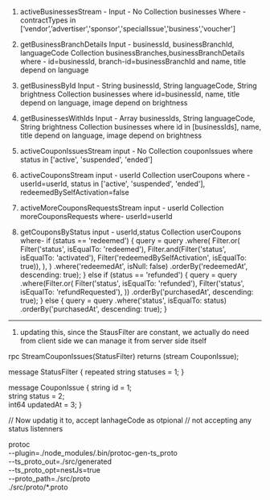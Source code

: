 1) activeBusinessesStream - 
	Input - No
	Collection businesses
	Where - contractTypes in [‘vendor’,’advertiser','sponsor','specialIssue','business','voucher']

2) getBusinessBranchDetails
	Input - businessId, businessBranchId, languageCode
	Collection businessBranches,businessBranchDetails
	where - id=businessId, branch-id=businessBranchId and name, title depend on language

3) getBusinessById
	Input - String businessId, String languageCode, String brightness
	Collection businesses
	where id=businessId, name, title depend on language, image depend on brightness

4) getBusinessesWithIds
	Input - Array businessIds, String languageCode, String brightness
	Collection businesses
	where id in [businessIds], name, title depend on language, image depend on brightness
	
5) activeCouponIssuesStream
    input - No
    Collection couponIssues
    where status in ['active', 'suspended', 'ended']
 
6) activeCouponsStream
	input - userId
	Collection userCoupons
	where - userId=userId, status in ['active', 'suspended', 'ended'], redeemedBySelfActivation=false

7) activeMoreCouponsRequestsStream
	input - userId
	Collection moreCouponsRequests
	where- userId=userId

8) getCouponsByStatus
	input - userId,status
	Collection userCoupons
	where-    if (status == 'redeemed') {
      query = query
          .where(
            Filter.or(
              Filter('status', isEqualTo: 'redeemed'),
              Filter.and(Filter('status', isEqualTo: 'activated'),
                  Filter('redeemedBySelfActivation', isEqualTo: true)),
            ),
          )
          .where('redeemedAt', isNull: false)
          .orderBy('redeemedAt', descending: true);
    } else if (status == 'refunded') {
      query = query
          .where(Filter.or(
            Filter('status', isEqualTo: 'refunded'),
            Filter('status', isEqualTo: 'refundRequested'),
          ))
          .orderBy('purchasedAt', descending: true);
    } else {
      query = query
          .where('status', isEqualTo: status)
          .orderBy('purchasedAt', descending: true);
    }				
	

  	



-----------------
1. updating this, 
   since the StausFilter are constant, 
   we actually do need from client side
   we can manage it from server side itself

  rpc StreamCouponIssues(StatusFilter) returns (stream CouponIssue);

  message StatusFilter {
  repeated string statuses = 1; 
  }

  message CouponIssue {
  string id = 1;           
  string status = 2;       
  int64 updatedAt = 3; 
}


// Now updatig it  to, accept lanhageCode as otpional
// not accepting any status listenners



protoc \
  --plugin=./node_modules/.bin/protoc-gen-ts_proto \
  --ts_proto_out=./src/generated \
  --ts_proto_opt=nestJs=true \
  --proto_path=./src/proto \
  ./src/proto/*.proto